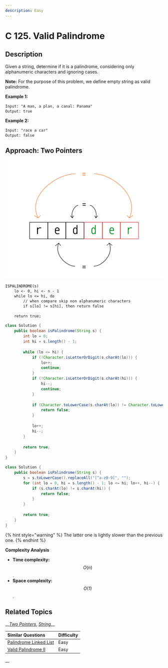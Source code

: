 ```yaml
---
description: Easy
---
```


# C 125. Valid Palindrome

## Description

Given a string, determine if it is a palindrome, considering only alphanumeric characters and ignoring cases.

**Note:** For the purpose of this problem, we define empty string as valid palindrome.

**Example 1:**

```text
Input: "A man, a plan, a canal: Panama"
Output: true
```

**Example 2:**

```text
Input: "race a car"
Output: false
```

## Approach: Two Pointers

![](../../.gitbook/assets/image%20%284%29.png)

```text
ISPALINDROME(s)
    lo <- 0, hi <- n - 1
    while lo <= hi, do
        // when compare skip non alphanumeric characters
        if s[lo] != s[hi], then return false
    
    return true;
```

```java
class Solution {
    public boolean isPalindrome(String s) {
        int lo = 0;
        int hi = s.length() - 1;

        while (lo <= hi) {
            if (!Character.isLetterOrDigit(s.charAt(lo))) {
                lo++;
                continue;
            }
            if (!Character.isLetterOrDigit(s.charAt(hi))) {
                hi--;
                continue;
            }

            if (Character.toLowerCase(s.charAt(lo)) != Character.toLowerCase(s.charAt(hi))) {
                return false;
            }

            lo++;
            hi--;
        }

        return true;
    }
}
```

```java
class Solution {
    public boolean isPalindrome(String s) {
        s = s.toLowerCase().replaceAll("[^a-z0-9]", "");
        for (int lo = 0, hi = s.length() - 1; lo <= hi; lo++, hi--) {
            if (s.charAt(lo) != s.charAt(hi)) {
                return false;
            }
        }

        return true;
    }
}
```

{% hint style="warning" %}
The latter one is lightly slower than the previous one.
{% endhint %}

**Complexity Analysis**

* **Time complexity:** $$O(n)$$.
* **Space complexity:** $$O(1)$$.

## Related Topics

\_\_[_Two Pointers_](https://leetcode.com/tag/two-pointers/), [_String_](https://leetcode.com/tag/string/)\_\_

| Similar Questions | Difficulty |
| :--- | :--- |
| [Palindrome Linked List](234.-panlindrome-linked-list.md) | Easy |
| [Valid Palindrome II](680.-valid-palindrome-ii.md) | Easy |

\_\_

